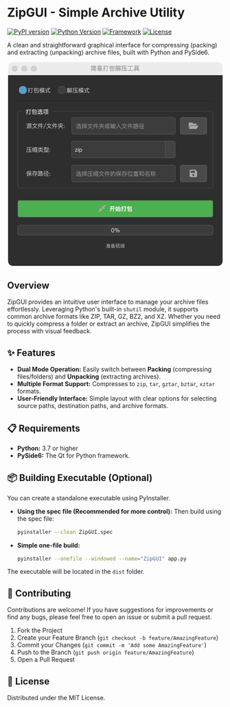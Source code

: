 # ZipGUI - Simple Archive Utility

[![PyPI version](https://badge.fury.io/py/zip_gui.svg)](https://badge.fury.io/py/zip_gui)
[![Python Version](https://img.shields.io/badge/python-3.10%2B-blue.svg)](https://www.python.org/)
[![Framework](https://img.shields.io/badge/Framework-PySide6-informational)](https://www.qt.io/qt-for-python)
[![License](https://img.shields.io/badge/License-MIT-green.svg)](LICENSE) <!-- 你可以添加一个 LICENSE 文件 -->

A clean and straightforward graphical interface for compressing (packing) and extracting (unpacking) archive files, built with Python and PySide6.

<div align="center">
  <img src="./screen.png" alt="图片描述" width="500"/>
</div>

## Overview

ZipGUI provides an intuitive user interface to manage your archive files effortlessly. 
Leveraging Python's built-in `shutil` module, it supports common archive formats like ZIP, TAR, GZ, BZ2, and XZ. 
Whether you need to quickly compress a folder or extract an archive, ZipGUI simplifies the process with visual feedback.

## ✨ Features

*   **Dual Mode Operation:** Easily switch between **Packing** (compressing files/folders) and **Unpacking** (extracting archives).
*   **Multiple Format Support:** Compresses to `zip`, `tar`, `gztar`, `bztar`, `xztar` formats.
*   **User-Friendly Interface:** Simple layout with clear options for selecting source paths, destination paths, and archive formats.

## 📋 Requirements

*   **Python:** 3.7 or higher
*   **PySide6:** The Qt for Python framework.

## 📦 Building Executable (Optional)

You can create a standalone executable using PyInstaller.

*   **Using the spec file (Recommended for more control):**
    Then build using the spec file:
    ```bash
    pyinstaller --clean ZipGUI.spec
    ```
*   **Simple one-file build:**
    ```bash
    pyinstaller --onefile --windowed --name="ZipGUI" app.py
    ```

The executable will be located in the `dist` folder.

## 🤝 Contributing

Contributions are welcome! If you have suggestions for improvements or find any bugs, please feel free to open an issue or submit a pull request.

1.  Fork the Project
2.  Create your Feature Branch (`git checkout -b feature/AmazingFeature`)
3.  Commit your Changes (`git commit -m 'Add some AmazingFeature'`)
4.  Push to the Branch (`git push origin feature/AmazingFeature`)
5.  Open a Pull Request

## 📄 License

Distributed under the MIT License. 